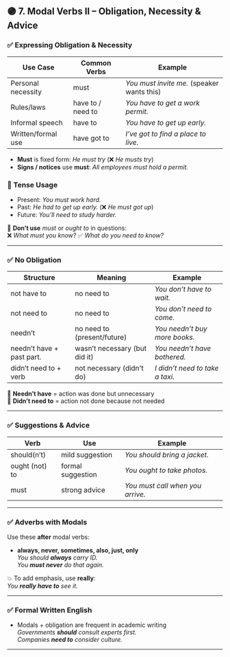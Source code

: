 ## 🟣 7. Modal Verbs II – Obligation, Necessity & Advice

### ✅ Expressing **Obligation & Necessity**

| Use Case            | Common Verbs                          | Example                                   |
|---------------------|----------------------------------------|-------------------------------------------|
| Personal necessity  | must                                   | _You must invite me._ (speaker wants this)|
| Rules/laws          | have to / need to                      | _You have to get a work permit._          |
| Informal speech     | have to                                | _You have to get up early._               |
| Written/formal use  | have got to                            | _I’ve got to find a place to live._       |

- **Must** is fixed form: _He must try_ (❌ _He musts try_)  
- **Signs / notices** use **must**: _All employees must hold a permit._

### 🔸 Tense Usage
- Present: _You must work hard._
- Past: _He had to get up early._ (❌ _He must got up_)  
- Future: _You’ll need to study harder._

🚫 **Don’t use** *must* or *ought to* in questions:  
❌ _What must you know?_ ✅ _What do you need to know?_

---

### ✅ No Obligation

| Structure                | Meaning                          | Example                                       |
|--------------------------|----------------------------------|-----------------------------------------------|
| not have to              | no need to                       | _You don’t have to wait._                     |
| not need to              | no need to                       | _You don’t need to come._                     |
| needn’t                  | no need to (present/future)      | _You needn’t buy more books._                |
| needn’t have + past part.| wasn’t necessary (but did it)    | _You needn’t have bothered._                 |
| didn’t need to + verb    | not necessary (didn't do)        | _I didn’t need to take a taxi._              |

🔹 **Needn’t have** = action was done but unnecessary  
🔹 **Didn’t need to** = action not done because not needed

---

### ✅ Suggestions & Advice

| Verb        | Use                  | Example                               |
|-------------|-----------------------|----------------------------------------|
| should(n’t) | mild suggestion       | _You should bring a jacket._           |
| ought (not) to | formal suggestion  | _You ought to take photos._            |
| must        | strong advice         | _You must call when you arrive._       |

---

### ✅ Adverbs with Modals

Use these **after** modal verbs:
- **always, never, sometimes, also, just, only**  
  _You should **always** carry ID._  
  _You **must never** do that again._

💥 To add emphasis, use **really**:  
_You **really have to** see it._

---

### ✅ Formal Written English

- Modals + obligation are frequent in academic writing  
  _Governments **should** consult experts first._  
  _Companies **need to** consider culture._

---
